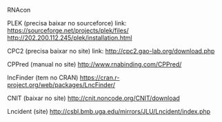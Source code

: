 RNAcon

PLEK (precisa baixar no sourceforce)
link: https://sourceforge.net/projects/plek/files/
http://202.200.112.245/plek/installation.html

CPC2 (precisa baixar no site)
link: http://cpc2.gao-lab.org/download.php

CPPred (manual no site)
http://www.rnabinding.com/CPPred/

lncFinder (tem no CRAN)
https://cran.r-project.org/web/packages/LncFinder/

CNIT (baixar no site)
http://cnit.noncode.org/CNIT/download

Lncident (site)
http://csbl.bmb.uga.edu/mirrors/JLU/Lncident/index.php


